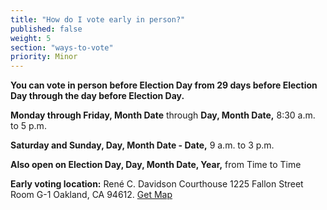 ```yaml
---
title: "How do I vote early in person?"
published: false
weight: 5
section: "ways-to-vote"
priority: Minor
---
```

**You can vote in person before Election Day from 29 days before Election Day through the day before Election Day.** 

**Monday through Friday, Month Date** through **Day, Month Date,** 8:30 a.m. to 5 p.m.  

**Saturday and Sunday, Day, Month Date - Date,** 9 a.m. to 3 p.m.  

**Also open on Election Day, Day, Month Date, Year,** from Time to Time  

**Early voting location:** René C. Davidson Courthouse 1225 Fallon Street Room G-1 Oakland, CA 94612. [Get Map](https://www.google.com/maps/place/Ren%C3%A9+C.+Davidson+Courthouse,+1225+Fallon+St,+Oakland,+CA+94612/@37.7998255,-122.2651863,17z/data=!3m1!4b1!4m2!3m1!1s0x808f8735733618c5:0xbc91ceec51f24ea3)  
